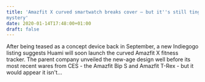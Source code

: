 ```yaml
---
title: 'Amazfit X curved smartwatch breaks cover – but it''s still tinged with
mystery'
date: 2020-01-14T17:48:00+01:00
draft: false
---
```


After being teased as a concept device back in September, a new Indiegogo listing suggests Huami will soon launch the curved Amazfit X fitness tracker. The parent company unveiled the new-age design well before its most recent wares from CES - the Amazfit Bip S and Amazfit T-Rex - but it would appear it isn't…